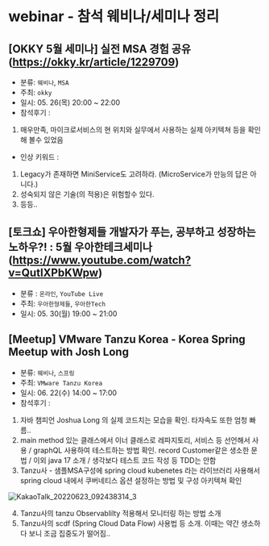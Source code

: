 # webinar - 참석 웨비나/세미나 정리

## [OKKY 5월 세미나] 실전 MSA 경험 공유(https://okky.kr/article/1229709)

- 분류: `웨비나`, `MSA`
- 주최: `okky`
- 일시: 05. 26(목) 20:00 ~ 22:00
- 참석후기 :
1. 매우만족, 마이크로서비스의 현 위치와 실무에서 사용하는 실제 아키텍쳐 등을 확인해 볼수 있었음
- 인상 키워드 : 
1. Legacy가 존재하면 MiniService도 고려하라. (MicroService가 만능의 답은 아니다.)
2. 성숙되지 않은 기술(의 적용)은 위험할수 있다.
3. 등등..


## [토크쇼] 우아한형제들 개발자가 푸는, 공부하고 성장하는 노하우?! : 5월 우아한테크세미나(https://www.youtube.com/watch?v=QutIXPbKWpw)

- 분류 : `온라인`, `YouTube Live`
- 주최: `우아한형제들`, `우아한Tech`
- 일시: 05. 30(월) 19:00 ~ 21:00


## [Meetup] VMware Tanzu Korea - Korea Spring Meetup with Josh Long

- 분류: `웨비나`, `스프링`
- 주최: `VMware Tanzu Korea`
- 일시: 06. 22(수) 14:00 ~ 17:00
- 참석후기 :
1. 자바 챔피언 Joshua Long 의 실제 코드치는 모습을 확인. 타자속도 또한 엄청 빠름..
2. main method 있는 클래스에서 이너 클래스로 레파지토리, 서비스 등 선언해서 사용 / graphQL 사용하여 테스트하는 방법 확인. record Customer같은 생소한 문법 / 이외 java 17 소개 / 생각보다 테스트 코드 작성 등 TDD는 안함
3. Tanzu사 - 샘플MSA구성에 spring cloud kubenetes 라는 라이브러리 사용해서 spring cloud 내에서 쿠버네티스 옵션 설정하는 방법 및 구성 아키텍쳐 확인

![KakaoTalk_20220623_092438314_3](https://user-images.githubusercontent.com/65170244/175182367-6d951371-c1be-4160-9731-c9f1df1c86b5.jpg)

4. Tanzu사의 tanzu Observablilty 적용해서 모니터링 하는 방법 소개
5. Tanzu사의 scdf (Spring Cloud Data Flow) 사용법 등 소개. 이때는 약간 생소하다 보니 조금 집중도가 떨어짐..
